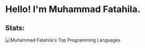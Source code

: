# Hello! I'm Muhammad Fatahila.

## Stats:
[//]: <> (<img align="left" alt="Muhammad Fatahila's Github Stats" src="https://github-readme-stats.vercel.app/api?username=artfath&show_icons=true&hide_border=false" />*/)

<img align="left" alt="Muhammad Fatahila's Top Programming Languages" src="https://github-readme-stats.vercel.app/api/top-langs/?username=artfath&langs_count=10&layout=compact"/>


